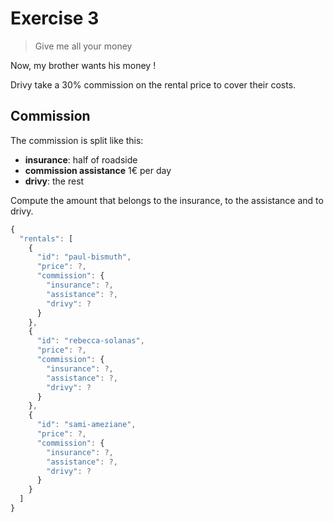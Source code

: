 # Exercise 3

> Give me all your money

Now, my brother wants his money !

Drivy take a 30% commission on the rental price to cover their costs.

## Commission

The commission is split like this:

* **insurance**: half of roadside
* **commission assistance** 1€ per day
* **drivy**: the rest

Compute the amount that belongs to the insurance, to the assistance and to drivy.

```js
{
  "rentals": [
    {
      "id": "paul-bismuth",
      "price": ?,
      "commission": {
        "insurance": ?,
        "assistance": ?,
        "drivy": ?
      }
    },
    {
      "id": "rebecca-solanas",
      "price": ?,
      "commission": {
        "insurance": ?,
        "assistance": ?,
        "drivy": ?
      }
    },
    {
      "id": "sami-ameziane",
      "price": ?,
      "commission": {
        "insurance": ?,
        "assistance": ?,
        "drivy": ?
      }
    }
  ]
}
```
